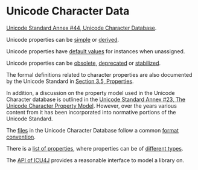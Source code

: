 # Unicode Character Data

[Unicode Standard Annex #44, Unicode Character Database](https://www.unicode.org/reports/tr44/).

Unicode properties can be [simple](https://www.unicode.org/reports/tr44/#Simple_Props) or [derived](https://www.unicode.org/reports/tr44/#Derived_Props).

Unicode properties have [default values](https://www.unicode.org/reports/tr44/#Use_Default) for instances when unassigned.

Unicode properties can be [obsolete](https://www.unicode.org/reports/tr44/#Obsolete_Properties), [deprecated](https://www.unicode.org/reports/tr44/#Deprecated_Properties) or [stabilized](https://www.unicode.org/reports/tr44/#Stabilized_Properties).

The formal definitions related to character properties are also documented by the Unicode Standard in [Section 3.5, Properties](https://www.unicode.org/versions/latest/ch03.pdf).

In addition, a discussion on the property model used in the Unicode Character database is outlined in the [Unicode Standard Annex #23, The Unicode Character Property Model](https://www.unicode.org/reports/tr23/). However, over the years various content from it has been incorporated into normative portions of the Unicode Standard.

The [files](https://www.unicode.org/reports/tr44/#UCD_Files) in the Unicode Character Database follow a common [format convention](https://www.unicode.org/reports/tr44/#Format_Conventions).

There is a [list of properties](https://www.unicode.org/reports/tr44/#Properties), where properties can be of [different types](https://www.unicode.org/reports/tr44/#Type_Key_Table).

The [API of ICU4J](https://unicode-org.github.io/icu-docs/apidoc/released/icu4j/) provides a reasonable interface to model a library on.
